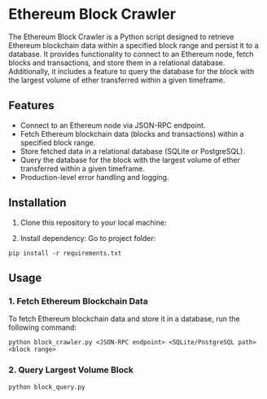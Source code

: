 # Ethereum Block Crawler

The Ethereum Block Crawler is a Python script designed to retrieve Ethereum blockchain data within a specified block range and persist it to a database. It provides functionality to connect to an Ethereum node, fetch blocks and transactions, and store them in a relational database. Additionally, it includes a feature to query the database for the block with the largest volume of ether transferred within a given timeframe.

## Features

- Connect to an Ethereum node via JSON-RPC endpoint.
- Fetch Ethereum blockchain data (blocks and transactions) within a specified block range.
- Store fetched data in a relational database (SQLite or PostgreSQL).
- Query the database for the block with the largest volume of ether transferred within a given timeframe.
- Production-level error handling and logging.

## Installation

1. Clone this repository to your local machine:

2. Install dependency:
Go to project folder:

```
pip install -r requirements.txt
```

## Usage

### 1. Fetch Ethereum Blockchain Data

To fetch Ethereum blockchain data and store it in a database, run the following command:

```
python block_crawler.py <JSON-RPC endpoint> <SQLite/PostgreSQL path> <block range>
```

### 2. Query Largest Volume Block
```
python block_query.py
```